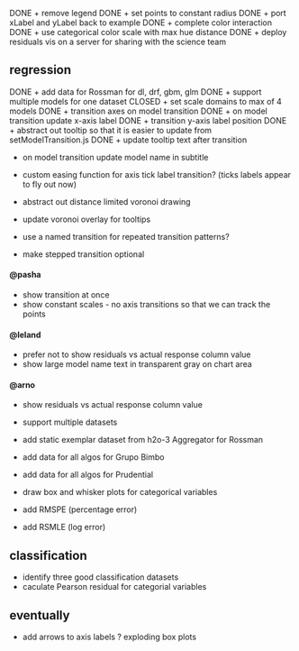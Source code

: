 DONE + remove legend
DONE + set points to constant radius
DONE + port xLabel and yLabel back to example
DONE + complete color interaction
DONE + use categorical color scale with max hue distance
DONE + deploy residuals vis on a server for sharing with the science team

## regression
DONE + add data for Rossman for dl, drf, gbm, glm
DONE + support multiple models for one dataset
CLOSED + set scale domains to max of 4 models
DONE + transition axes on model transition
DONE + on model transition update x-axis label
DONE + transition y-axis label position
DONE + abstract out tooltip so that it is easier to update from 
  setModelTransition.js
DONE + update tooltip text after transition

+ on model transition update model name in subtitle
+ custom easing function for axis tick label transition?
  (ticks labels appear to fly out now)

+ abstract out distance limited voronoi drawing
+ update voronoi overlay for tooltips
+ use a named transition for repeated transition patterns?
+ make stepped transition optional

#### @pasha
+ show transition at once
+ show constant scales - no axis transitions
  so that we can track the points

#### @leland

+ prefer not to show residuals vs actual response column value
+ show large model name text in transparent gray on chart area

#### @arno

+ show residuals vs actual response column value



+ support multiple datasets
+ add static exemplar dataset from h2o-3 Aggregator for Rossman
+ add data for all algos for Grupo Bimbo
+ add data for all algos for Prudential
+ draw box and whisker plots for categorical variables
+ add RMSPE (percentage error) 
+ add RSMLE (log error)

## classification
+ identify three good classification datasets
+ caculate Pearson residual for categorial variables

## eventually
+ add arrows to axis labels
? exploding box plots
